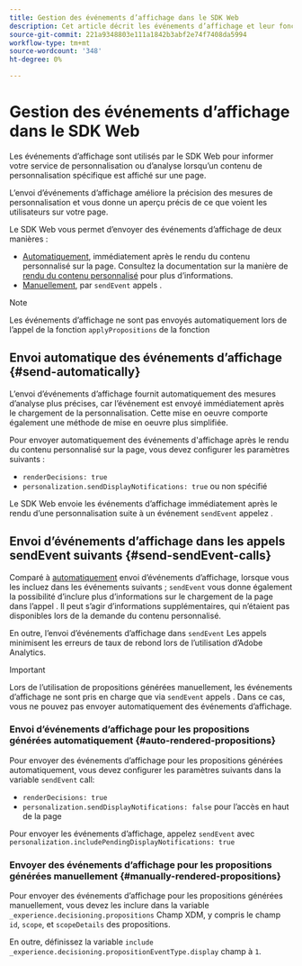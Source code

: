 ```yaml
---
title: Gestion des événements d’affichage dans le SDK Web
description: Cet article décrit les événements d’affichage et leur fonctionnement dans le SDK Web.
source-git-commit: 221a9348803e111a1842b3abf2e74f7408da5994
workflow-type: tm+mt
source-wordcount: '348'
ht-degree: 0%

---
```



# Gestion des événements d’affichage dans le SDK Web

Les événements d’affichage sont utilisés par le SDK Web pour informer votre service de personnalisation ou d’analyse lorsqu’un contenu de personnalisation spécifique est affiché sur une page.

L’envoi d’événements d’affichage améliore la précision des mesures de personnalisation et vous donne un aperçu précis de ce que voient les utilisateurs sur votre page.

Le SDK Web vous permet d’envoyer des événements d’affichage de deux manières :

* [Automatiquement](#send-automatically), immédiatement après le rendu du contenu personnalisé sur la page. Consultez la documentation sur la manière de [rendu du contenu personnalisé](rendering-personalization-content.md) pour plus d’informations.
* [Manuellement](#send-sendEvent-calls), par `sendEvent` appels .

>[!NOTE]
>
>Les événements d’affichage ne sont pas envoyés automatiquement lors de l’appel de la fonction `applyPropositions` de la fonction

## Envoi automatique des événements d’affichage {#send-automatically}

L’envoi d’événements d’affichage fournit automatiquement des mesures d’analyse plus précises, car l’événement est envoyé immédiatement après le chargement de la personnalisation. Cette mise en oeuvre comporte également une méthode de mise en oeuvre plus simplifiée.

Pour envoyer automatiquement des événements d&#39;affichage après le rendu du contenu personnalisé sur la page, vous devez configurer les paramètres suivants :

* `renderDecisions: true`
* `personalization.sendDisplayNotifications: true` ou non spécifié

Le SDK Web envoie les événements d’affichage immédiatement après le rendu d’une personnalisation suite à un événement `sendEvent` appelez .

## Envoi d’événements d’affichage dans les appels sendEvent suivants {#send-sendEvent-calls}

Comparé à [automatiquement](#send-automatically) envoi d’événements d’affichage, lorsque vous les incluez dans les événements suivants ; `sendEvent` vous donne également la possibilité d’inclure plus d’informations sur le chargement de la page dans l’appel . Il peut s’agir d’informations supplémentaires, qui n’étaient pas disponibles lors de la demande du contenu personnalisé.

En outre, l’envoi d’événements d’affichage dans `sendEvent` Les appels minimisent les erreurs de taux de rebond lors de l’utilisation d’Adobe Analytics.

>[!IMPORTANT]
>
>Lors de l’utilisation de propositions générées manuellement, les événements d’affichage ne sont pris en charge que via `sendEvent` appels . Dans ce cas, vous ne pouvez pas envoyer automatiquement des événements d’affichage.

### Envoi d’événements d’affichage pour les propositions générées automatiquement {#auto-rendered-propositions}

Pour envoyer des événements d’affichage pour les propositions générées automatiquement, vous devez configurer les paramètres suivants dans la variable `sendEvent` call:

* `renderDecisions: true`
* `personalization.sendDisplayNotifications: false` pour l’accès en haut de la page

Pour envoyer les événements d’affichage, appelez `sendEvent` avec `personalization.includePendingDisplayNotifications: true`

### Envoyer des événements d’affichage pour les propositions générées manuellement {#manually-rendered-propositions}

Pour envoyer des événements d’affichage pour les propositions générées manuellement, vous devez les inclure dans la variable `_experience.decisioning.propositions` Champ XDM, y compris le champ `id`, `scope`, et `scopeDetails` des propositions.

En outre, définissez la variable `include _experience.decisioning.propositionEventType.display` champ à `1`.